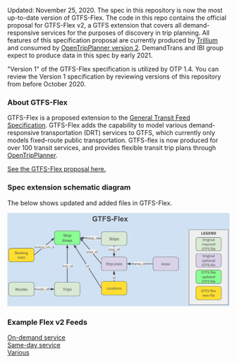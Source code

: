 Updated: November 25, 2020. The spec in this repository is now the most up-to-date version of GTFS-Flex. The code in this repo contains the official proposal for GTFS-Flex v2, a GTFS extension that covers all demand-responsive services for the purposes of discovery in trip planning. All features of this specification proposal are currently produced by [Trillium](https://trilliumtransit.com/) and consumed by [OpenTripPlanner version 2](https://www.opentripplanner.org/). DemandTrans and IBI group expect to produce data in this spec by early 2021.

"Version 1" of the GTFS-Flex specification is utilized by OTP 1.4. You can review the Version 1 specification by reviewing versions of this repository from before October 2020.

### About GTFS-Flex

GTFS-Flex is a proposed extension to the [General Transit Feed Specification](http://gtfs.org/). GTFS-Flex adds the capability to model various demand-responsive transportation (DRT) services to GTFS, which currently only models fixed-route public transportation. GTFS-flex is now produced for over 100 transit services, and provides flexible transit trip plans through [OpenTripPlanner](https://www.opentripplanner.org/).

[See the GTFS-Flex proposal here.](spec/reference.md)

### Spec extension schematic diagram

The below shows updated and added files in GTFS-Flex.

![Diagram of added files in GTFS-Flex](spec/Flex%20Schema%20Diagram.png)

### Example Flex v2 Feeds
[On-demand service](spec/FlexExample--on-demand-service.zip)<br>[Same-day service](spec/FlexExample--same-day-service.zip)<br>[Various](spec/FlexExample--various.zip)
